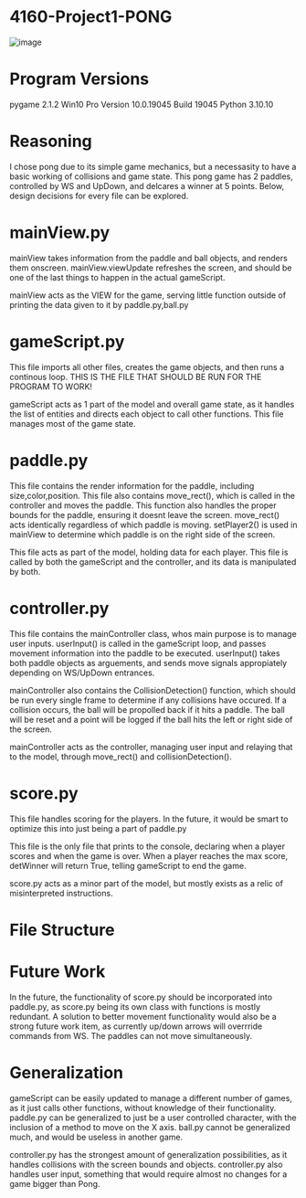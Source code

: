 # 4160-Project1-PONG
![image](https://user-images.githubusercontent.com/92704425/222253801-9e4ac183-4546-4cc2-816c-f5cb7e3acf35.png)

# Program Versions
pygame 2.1.2 
Win10 Pro Version	10.0.19045 Build 19045
Python 3.10.10

# Reasoning
I chose pong due to its simple game mechanics, but a necessasity to have a basic working of collisions and game state. This pong game has 2 paddles, controlled by WS and UpDown, and delcares a winner at 5 points. Below, design decisions for every file can be explored. 

# mainView.py
mainView takes information from the paddle and ball objects, and renders them onscreen. mainView.viewUpdate refreshes the screen, and should be one of the last things to happen in the actual gameScript.

mainView acts as the VIEW for the game, serving little function outside of printing the data given to it by paddle.py,ball.py

# gameScript.py
This file imports all other files, creates the game objects, and then runs a continous loop. THIS IS THE FILE THAT SHOULD BE RUN FOR THE PROGRAM TO WORK!

gameScript acts as 1 part of the model and overall game state, as it handles the list of entities and directs each object to call other functions. This file manages most of the game state. 

# paddle.py
This file contains the render information for the paddle, including size,color,position. This file also contains move_rect(), which is called in the controller and moves the paddle. This function also handles the proper bounds for the paddle, ensuring it doesnt leave the screen. move_rect() acts identically regardless of which paddle is moving. setPlayer2() is used in mainView to determine which paddle is on the right side of the screen.

This file acts as part of the model, holding data for each player. This file is called by both the gameScript and the controller, and its data is manipulated by both. 

# controller.py
This file contains the mainController class, whos main purpose is to manage user inputs. userInput() is called in the gameScript loop, and passes movement information into the paddle to be executed. userInput() takes both paddle objects as arguements, and sends move signals appropiately depending on WS/UpDown entrances. 

mainController also contains the CollisionDetection() function, which should be run every single frame to determine if any collisions have occured. If a collision occurs, the ball will be propolled back if it hits a paddle. The ball will be reset and a point will be logged if the ball hits the left or right side of the screen.

mainController acts as the controller, managing user input and relaying that to the model, through move_rect() and collisionDetection(). 

# score.py
This file handles scoring for the players. In the future, it would be smart to optimize this into just being a part of paddle.py

This file is the only file that prints to the console, declaring when a player scores and when the game is over. When a player reaches the max score, detWinner will return True, telling gameScript to end the game.

score.py acts as a minor part of the model, but mostly exists as a relic of misinterpreted instructions.

# File Structure

# Future Work
In the future, the functionality of score.py should be incorporated into paddle.py, as score.py being its own class with functions is mostly redundant. A solution to better movement functionality would also be a strong future work item, as currently up/down arrows will overrride commands from WS. The paddles can not move simultaneously. 

# Generalization
gameScript can be easily updated to manage a different number of games, as it just calls other functions, without knowledge of their functionality. paddle.py can be generalized to just be a user controlled character, with the inclusion of a method to move on the X axis. ball.py cannot be generalized much, and would be useless in another game.

controller.py has the strongest amount of generalization possibilities, as it handles collisions with the screen bounds and objects. controller.py also handles user input, something that would require almost no changes for a game bigger than Pong. 

